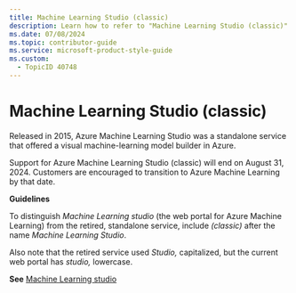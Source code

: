 ```yaml
---
title: Machine Learning Studio (classic)
description: Learn how to refer to "Machine Learning Studio (classic)" in your content.
ms.date: 07/08/2024
ms.topic: contributor-guide
ms.service: microsoft-product-style-guide
ms.custom:
  - TopicID 40748
---
```



# Machine Learning Studio (classic)

Released in 2015, Azure Machine Learning Studio was a standalone service that offered a visual machine-learning model builder in Azure.

Support for Azure Machine Learning Studio (classic) will end on August 31, 2024. Customers are encouraged to transition to Azure Machine Learning by that date.

**Guidelines**

To distinguish *Machine Learning studio* (the web portal for Azure Machine Learning) from the retired, standalone service, include *(classic)* after the name *Machine Learning Studio*.

Also note that the retired service used *Studio,* capitalized, but the current web portal has *studio,* lowercase.

**See** [Machine Learning studio](~\a_z_names_terms\m\machine-learning-studio.md)


